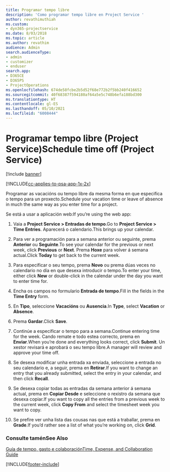 ```yaml
---
title: Programar tempo libre
description: 'Como programar tempo libre en Project Service '
author: revathimuthiah
ms.custom:
- dyn365-projectservice
ms.date: 8/03/2018
ms.topic: article
ms.author: revathim
audience: Admin
search.audienceType:
- admin
- customizer
- enduser
search.app:
- D365CE
- D365PS
- ProjectOperations
ms.openlocfilehash: 674de58fcbe2b5d52f68e772b2f5bb240f416652
ms.sourcegitcommit: 40f68387f594180af64a5e5c748b6efa188bd300
ms.translationtype: HT
ms.contentlocale: gl-ES
ms.lasthandoff: 05/10/2021
ms.locfileid: "6008444"
---
```

# <a name="schedule-time-off-project-service"></a><span data-ttu-id="71a6e-103">Programar tempo libre (Project Service)</span><span class="sxs-lookup"><span data-stu-id="71a6e-103">Schedule time off (Project Service)</span></span>

[!include [banner](../includes/psa-now-project-operations.md)]

[!INCLUDE[cc-applies-to-psa-app-1x-2x](../includes/cc-applies-to-psa-app-1x-2x.md)]

<span data-ttu-id="71a6e-104">Programar as vacacións ou tempo libre da mesma forma en que especifica o tempo para un proxecto.</span><span class="sxs-lookup"><span data-stu-id="71a6e-104">Schedule your vacation time or leave of absence in much the same way as you enter time for a project.</span></span>  
  
 <span data-ttu-id="71a6e-105">Se está a usar a aplicación web:</span><span class="sxs-lookup"><span data-stu-id="71a6e-105">If you’re using the web app:</span></span>  
  
1.  <span data-ttu-id="71a6e-106">Vaia a **Project Service > Entradas de tempo**.</span><span class="sxs-lookup"><span data-stu-id="71a6e-106">Go to **Project Service > Time Entries**.</span></span> <span data-ttu-id="71a6e-107">Aparecerá o calendario.</span><span class="sxs-lookup"><span data-stu-id="71a6e-107">This brings up your calendar.</span></span>  
  
2.  <span data-ttu-id="71a6e-108">Para ver a programación para a semana anterior ou seguinte, prema **Anterior** ou **Seguinte**.</span><span class="sxs-lookup"><span data-stu-id="71a6e-108">To see your calendar for the previous or next week, click **Previous** or **Next**.</span></span> <span data-ttu-id="71a6e-109">Prema **Hoxe** para volver á semana actual.</span><span class="sxs-lookup"><span data-stu-id="71a6e-109">Click **Today** to get back to the current week.</span></span>  
  
3.  <span data-ttu-id="71a6e-110">Para especificar o seu tempo, prema **Novo** ou prema dúas veces no calendario no día en que desexa introducir o tempo.</span><span class="sxs-lookup"><span data-stu-id="71a6e-110">To enter your time, either click **New** or double-click in the calendar under the day you want to enter time for.</span></span>  
  
4.  <span data-ttu-id="71a6e-111">Encha os campos no formulario **Entrada de tempo**.</span><span class="sxs-lookup"><span data-stu-id="71a6e-111">Fill in the fields in the **Time Entry** form.</span></span>  
  
5.  <span data-ttu-id="71a6e-112">En **Tipo**, seleccione **Vacacións** ou **Ausencia**.</span><span class="sxs-lookup"><span data-stu-id="71a6e-112">In **Type**, select **Vacation** or **Absence**.</span></span>  
  
6.  <span data-ttu-id="71a6e-113">Prema **Gardar**.</span><span class="sxs-lookup"><span data-stu-id="71a6e-113">Click **Save**.</span></span>  
  
7.  <span data-ttu-id="71a6e-114">Continúe a especificar o tempo para a semana.</span><span class="sxs-lookup"><span data-stu-id="71a6e-114">Continue entering time for the week.</span></span> <span data-ttu-id="71a6e-115">Cando remate e todo estea correcto, prema en **Enviar**.</span><span class="sxs-lookup"><span data-stu-id="71a6e-115">When you’re done and everything looks correct, click **Submit**.</span></span> <span data-ttu-id="71a6e-116">Un xestor revisará e aprobará o seu tempo libre.</span><span class="sxs-lookup"><span data-stu-id="71a6e-116">A manager will review and approve your time off.</span></span>  
  
8.  <span data-ttu-id="71a6e-117">Se desexa modificar unha entrada xa enviada, seleccione a entrada no seu calendario e, a seguir, prema en **Retirar**.</span><span class="sxs-lookup"><span data-stu-id="71a6e-117">If you want to change an entry that you already submitted, select the entry in your calendar, and then click **Recall**.</span></span>  
  
9. <span data-ttu-id="71a6e-118">Se desexa copiar todas as entradas da semana anterior á semana actual, prema en **Copiar Desde** e seleccione o rexistro da semana que desexa copiar.</span><span class="sxs-lookup"><span data-stu-id="71a6e-118">If you want to copy all the entries from a previous week to the current week, click **Copy From** and select the timesheet week you want to copy.</span></span>  
  
10. <span data-ttu-id="71a6e-119">Se prefire ver unha lista das cousas nas que está a traballar, prema en **Grade**.</span><span class="sxs-lookup"><span data-stu-id="71a6e-119">If you’d rather see a list of what you’re working on, click **Grid**.</span></span>  
  
### <a name="see-also"></a><span data-ttu-id="71a6e-120">Consulte tamén</span><span class="sxs-lookup"><span data-stu-id="71a6e-120">See Also</span></span>  
 [<span data-ttu-id="71a6e-121">Guía de tempo, gasto e colaboración</span><span class="sxs-lookup"><span data-stu-id="71a6e-121">Time, Expense, and Collaboration Guide</span></span>](../psa/time-expense-collaboration-guide.md)


[!INCLUDE[footer-include](../includes/footer-banner.md)]